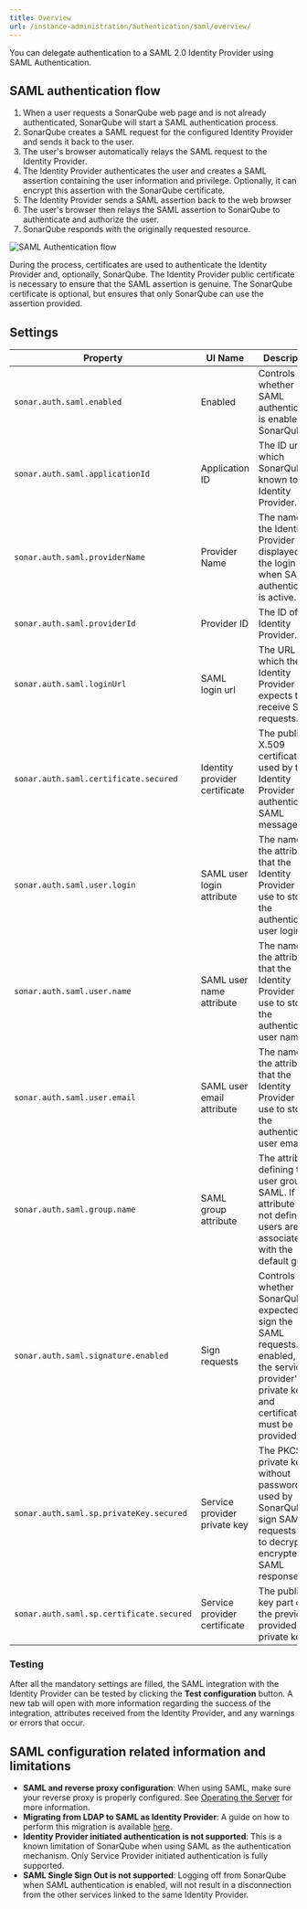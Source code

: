 ```yaml
---
title: Overview
url: /instance-administration/authentication/saml/overview/
---
```


You can delegate authentication to a SAML 2.0 Identity Provider using SAML Authentication.

## SAML authentication flow

1. When a user requests a SonarQube web page and is not already authenticated, SonarQube will start a SAML authentication process.
2. SonarQube creates a SAML request for the configured Identity Provider and sends it back to the user.
3. The user's browser automatically relays the SAML request to the Identity Provider.
4. The Identity Provider authenticates the user and creates a SAML assertion containing the user information and privilege. Optionally, it can encrypt this assertion with the SonarQube certificate.
5. The Identity Provider sends a SAML assertion back to the web browser
6. The user's browser then relays the SAML assertion to SonarQube to authenticate and authorize the user.
7. SonarQube responds with the originally requested resource.

![SAML Authentication flow](/images/saml_authentication_flow.png)

During the process, certificates are used to authenticate the Identity Provider and, optionally, SonarQube.
The Identity Provider public certificate is necessary to ensure that the SAML assertion is genuine.
The SonarQube certificate is optional, but ensures that only SonarQube can use the assertion provided.

## Settings

| Property                                 | UI Name                       | Description                                                                                                                                             | Required                                                                                                                               |
|------------------------------------------|-------------------------------|---------------------------------------------------------------------------------------------------------------------------------------------------------|----------------------------------------------------------------------------------------------------------------------------------------|
| `sonar.auth.saml.enabled`                | Enabled                       | Controls whether SAML authentication is enabled on SonarQube.                                                                                           | Yes                                                                                                                                    |
| `sonar.auth.saml.applicationId`          | Application ID                | The ID under which SonarQube is known to the Identity Provider.                                                                                         | Yes                                                                                                                                    |
| `sonar.auth.saml.providerName`           | Provider Name                 | The name of the Identity Provider displayed in the login page when SAML authentication is active.                                                       | Yes                                                                                                                                    |
| `sonar.auth.saml.providerId`             | Provider ID                   | The ID of the Identity Provider.                                                                                                                        | Yes                                                                                                                                    |
| `sonar.auth.saml.loginUrl`               | SAML login url                | The URL at which the Identity Provider expects to receive SAML requests.                                                                                | Yes                                                                                                                                    |
| `sonar.auth.saml.certificate.secured`    | Identity provider certificate | The public X.509 certificate used by the Identity Provider to authenticate SAML messages.                                                               | Yes                                                                                                                                    |
| `sonar.auth.saml.user.login`             | SAML user login attribute     | The name of the attribute that the Identity Provider will use to store the authenticated user login.                                                    | Yes                                                                                                                                    |
| `sonar.auth.saml.user.name`              | SAML user name attribute      | The name of the attribute that the Identity Provider will use to store the authenticated user name.                                                     | Yes                                                                                                                                    |
| `sonar.auth.saml.user.email`             | SAML user email attribute     | The name of the attribute that the Identity Provider will use to store the authenticated user email.                                                    | No                                                                                                                                     |
| `sonar.auth.saml.group.name`             | SAML group attribute          | The attribute defining the user group in SAML. If this attribute is not defined, users are associated with the default group.                           | No                                                                                                                                     |
| `sonar.auth.saml.signature.enabled`      | Sign requests                 | Controls whether SonarQube is expected to sign the SAML requests. If enabled, both the service provider's private key and certificate must be provided. | No                                                                                                                                     |
| `sonar.auth.saml.sp.privateKey.secured`  | Service provider private key  | The PKCS8 private key without password used by SonarQube to sign SAML requests and to decrypt encrypted SAML responses.                                 | This is only required if `sonar.auth.saml.signature.enabled` is set to `true` or the Identity Provider sends encrypted SAML responses. |
| `sonar.auth.saml.sp.certificate.secured` | Service provider certificate  | The public key part of the previously provided private key.                                                                                             | This is only required if `sonar.auth.saml.signature.enabled` is set to `true`.                                                         |

### Testing
After all the mandatory settings are filled, the SAML integration with the Identity Provider can be tested by clicking the **Test configuration** button.
A new tab will open with more information regarding the success of the integration, attributes received from the Identity Provider, and any warnings or errors that occur.

## SAML configuration related information and limitations

* **SAML and reverse proxy configuration**: When using SAML, make sure your reverse proxy is properly configured. See [Operating the Server](/setup/operate-server/) for more information.
* **Migrating from LDAP to SAML as Identity Provider**: A guide on how to perform this migration is available [here](https://community.sonarsource.com/t/migrating-sonarqube-users-between-identity-providers-with-a-focus-on-ldap-saml/48653).
* **Identity Provider initiated authentication is not supported**: This is a known limitation of SonarQube when using SAML as the authentication mechanism. Only Service Provider initiated authentication is fully supported.
* **SAML Single Sign Out is not supported**: Logging off from SonarQube when SAML authentication is enabled, will not result in a disconnection from the other services linked to the same Identity Provider.
